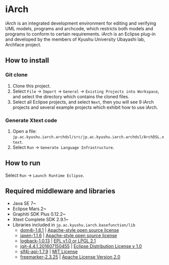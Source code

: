 ﻿iArch
=====

iArch is an integrated development environment for editing and verifying UML models, programs and archcode, which restricts both models and programs to conform to certain requirements.
iArch is an Eclipse plug-in and developed by the members of Kyushu University Ubayashi lab, Archface project.

How to install
------
### Git clone ###
1. Clone this project.
2. Select `File` -> `Import` -> `General` -> `Existing Projects into Workspace`, and select the directory which contains the cloned files.
3. Select all Eclipse projects, and select `Next`, then you will see 9 iArch projects and several example projects which exhibit how to use iArch.

### Generate Xtext code ###
1. Open a file: `jp.ac.kyushu.iarch.archdsl/src/jp.ac.kyushu.iarch.archdsl/ArchDSL.xtext`.
2. Select `Run` -> `Generate Language Infrastructure`.

How to run
------
Select `Run` -> `Launch Runtime Eclipse`.

Required middleware and libraries
------
* Java SE 7~
* Eclipse Mars.2~
* Graphiti SDK Plus 0.12.2~
* Xtext Complete SDK 2.9.1~
* Libraries included in `jp.ac.kyushu.iarch.basefunction/lib`
    * [dom4j-1.6.1](http://dom4j.sourceforge.net/dom4j-1.6.1/index.html) | [Apache-style open source license](http://dom4j.sourceforge.net/dom4j-1.6.1/faq.html)
    * [jaxen-1.1.6](http://jaxen.org/) | [Apache-style open source license](http://jaxen.org/faq.html)
    * [logback-1.0.13](http://logback.qos.ch/) | [EPL v1.0 or LPGL 2.1](http://logback.qos.ch/license.html)
    * [jgit-4.4.1.201607150455](https://eclipse.org/jgit/) | [Eclipse Distribution License v 1.0](http://www.eclipse.org/org/documents/edl-v10.php)
    * [slf4j-api-1.7.9](http://www.slf4j.org/) | [MIT License](http://www.slf4j.org/license.html)
    * [freemarker-2.3.25](http://freemarker.org/) | [Apache License Version 2.0](http://freemarker.org/docs/app_license.html)
